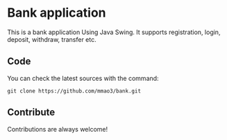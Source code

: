 # Bank application
This is a bank application Using Java Swing. It supports registration, login, deposit, withdraw, transfer etc.

## Code

You can check the latest sources with the command:

    git clone https://github.com/mmao3/bank.git

## Contribute
Contributions are always welcome!
